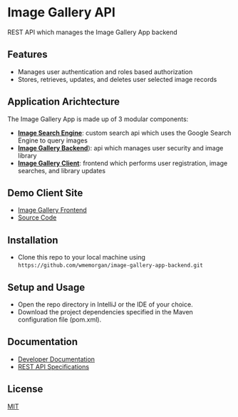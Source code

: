 # Image Gallery API  

REST API which manages the Image Gallery App backend

## Features
- Manages user authentication and roles based authorization
- Stores, retrieves, updates, and deletes user selected image records

## Application Arichtecture
The Image Gallery App is made up of 3 modular components:

- [**Image Search Engine**](https://github.com/wmemorgan/image-search-api-v2): custom search api which uses the Google Search Engine to query images
- [**Image Gallery Backend**](https://github.com/wmemorgan/image-gallery-app-backend)): api which manages user security and image library
- [**Image Gallery Client**](https://github.com/wmemorgan/image-gallery-app-frontend): frontend which performs user registration, image searches, and library updates

## Demo Client Site
- [Image Gallery Frontend](https://wme-image-gallery.netlify.app/)
- [Source Code](https://github.com/wmemorgan/image-gallery-app-frontend)

## Installation
- Clone this repo to your local machine using `https://github.com/wmemorgan/image-gallery-app-backend.git`

## Setup and Usage
- Open the repo directory in IntelliJ or the IDE of your choice.
- Download the project dependencies specified in the Maven configuration file (pom.xml).

## Documentation
- [Developer Documentation](https://wilfredmorgan.com/image-gallery-app-backend/index.html)
- [REST API Specifications](https://wme-image-gallery-api.herokuapp.com/swagger-ui.html)

## License
[MIT](https://github.com/wmemorgan/image-gallery-app-backend/blob/master/LICENSE)
